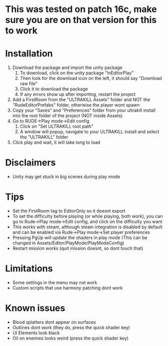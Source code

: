 # This was tested on patch 16c, make sure you are on that version for this to work
# Installation
1. Download the package and import the unity package
	1. To download, click on the unity package "InEditorPlay"
	2. Then look for the download icon on the left, it should say "Download raw file"
	3. Click it to download the package
	4. If any errors show up after importing, restart the project
2. Add a FirstRoom from the "ULTRAKILL Assets" folder and NOT the "RudeEditorPrefabs" folder, otherwise the player wont spawn
3. Copy your "Saves" and "Preferences" folder from your ultrakill install into the root folder of the project (NOT inside Assets)
4. Go to RUDE->Play mode->Edit config
	1. Click on "Set ULTRAKILL root path"
	2. A window will popup, navigate to your ULTRAKILL install and select the "ULTRAKILL" folder
5. Click play and wait, it will take long to load

# Disclaimers
* Unity may get stuck in big scenes during play mode

# Tips
* Set the FirstRoom tag to EditorOnly so it doesnt export
* To set the difficulty before playing (or while playing, both work), you can go to Rude->Play mode->Edit config, and click on the difficulty you want
* This works with steam, although steam integration is disabled by default and can be enabled via Rude->Play mode->Set player preferences
* Pressing PgUp will update the shaders in play mode (This can be changed in Assets/Editor/PlayMode/PlayModeConfig)
* Restart mission works (quit mission doesnt, so dont touch that)

# Limitations
* Some settings in the menu may not work
* Custom scripts that use harmony patching dont work

# Known issues
* Blood splatters dont appear on surfaces
* Outlines dont work (they do, press the quick shader key)
* UI Elements look black
* Oil on enemies looks weird (press the quick shader key)